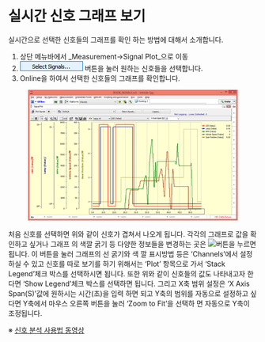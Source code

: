 # 실시간 신호 그래프 보기

실시간으로 선택한 신호들의 그래프를 확인 하는 방법에 대해서 소개합니다.&#x20;

1. 상단 메뉴바에서 _Measurement->Signal Plot_으로 이동
2. ![](<../.gitbook/assets/Select Signals.png>) 버튼을 눌러 원하는 신호들을 선택합니다.&#x20;
3. Online을 하여서 선택한 신호들의 그래프를 확인합니다. &#x20;

<figure><img src="../.gitbook/assets/SignalPlot.png" alt=""><figcaption></figcaption></figure>

처음 신호를 선택하면 위와 같이 신호가 겹쳐서 나오게 됩니다. 각각의 그래프로 값을 확인하고 싶거나 그래프 의 색깔 굵기 등 다양한 정보들을 변경하는 곳은 ![](../.gitbook/assets/Measurement-Signal\_Plot-Properties.png)버튼을 누르면 됩니다. 이 버튼을 눌러 그래프의 선 굵기와 색 깔 표시방법 등은 ‘Channels’에서 설정하실 수 있고 신호를 따로 보기를 하기 위해서는 ‘Plot’ 항목으로 가서 ‘Stack Legend’체크 박스를 선택하시면 됩니다. 또한 위와 같이 신호들의 값도 나타내고자 한다면 ‘Show Legend’체크 박스를 선택하면 됩니다. 그리고 X축 범위 설정은 ‘X Axis Span(S)’값에 원하시는 시간(초)을 입력 하면 되고 Y축의 범위를 자동으로 설정하고 싶다면 Y축에서 마우스 오른쪽 버튼을 눌러 ‘Zoom to Fit’을 선택하 면 자동으로 Y축이 조정됩니다.

※ [신호 분석 사용법 동영상](http://screencast-o-matic.com/watch/colii4htFp)

